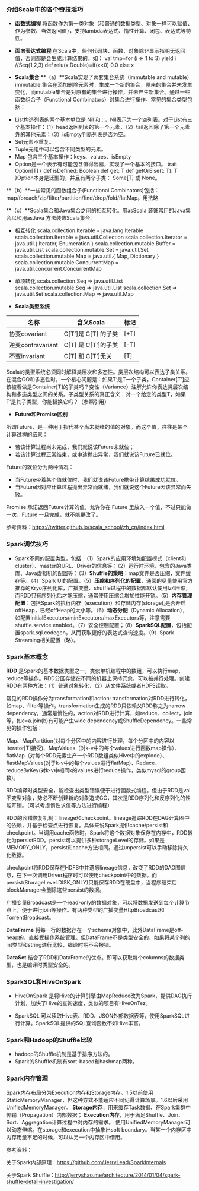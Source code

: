 
### 介绍Scala中的各个奇技淫巧

* **函数式编程**
将函数作为第一类对象（和普通的数据类型、对象一样可以赋值、作为参数、当做返回值），支持lambda表达式、惰性计算、闭包、表达式等特性。

* **面向表达式编程**
在Scala中，任何代码块、函数、对象除非显示指明无返回值，否则都是会生成计算结果的。如：
val tmp=for (i <- 1 to 3) yield i     //Seq(1,2,3)
def relu(x:Double)=if(x<0) 0.0 else x  

* **Scala集合**
**（a）**Scala实现了两套集合系统（immutable and mutable）immutable 集合在添加删除元素时，生成一个新的集合，原来的集合并未发生变化，而mutable集合是对原有的集合进行操作，并未产生新集合。通过一些函数组合子（Functional Combinators）对集合进行操作。常见的集合类型包括：
 - List构造列表的两个基本单位是 Nil 和 ::，Nil表示为一个空列表。对于List有三个基本操作：（1）head返回列表的第一个元素，（2）tail返回除了第一个元素外的其他元素；（3）isEmpty判断列表是否为空。
 - Set元素不重复。
 - Tuple元组中可以包含不同类型的元素。
 - Map 包含三个基本操作：keys、values、isEmpty
 - Option是一个表示有可能包含值得容器，实现了一个基本的接口。
 trait Option[T] {
  def isDefined: Boolean
  def get: T
  def getOrElse(t: T): T
}Option本身是泛型的，并且有两个子类： Some[T] 或 None。

 **（b）**一些常见的函数组合子(Functional Combinators)包括：
 map/foreach/zip/filter/partition/find/drop/fold/flatMap。用法略

   **（c）**Scala集合和Java集合之间的相互转化。用asScala 装饰常用的Java集合以和用asJava 方法装饰Scala集合.
  - 相互转化
  scala.collection.Iterable = java.lang.Iterable
scala.collection.Iterable = java.util.Collection
scala.collection.Iterator = java.util.{ Iterator, Enumeration }
scala.collection.mutable.Buffer = java.util.List
scala.collection.mutable.Set = java.util.Set
scala.collection.mutable.Map = java.util.{ Map, Dictionary }
scala.collection.mutable.ConcurrentMap = java.util.concurrent.ConcurrentMap

  - 单项转化
  scala.collection.Seq => java.util.List
scala.collection.mutable.Seq => java.util.List
scala.collection.Set => java.util.Set
scala.collection.Map => java.util.Map

* **Scala类型系统**

名称               |含义Scala            |标记
------------       | -------------      |   ------------
协变covariant      |C[T’]是 C[T] 的子类  |[+T]
逆变contravariant  |C[T] 是 C[T’]的子类  |[-T]
不变invariant	   |C[T] 和 C[T’]无关    |[T]
Scala的类型系统必须同时解释类层次和多态性。类层次结构可以表达子类关系。在混合OO和多态性时，一个核心问题是：如果T’是T一个子类，Container[T’]应该被看做是Container[T]的子类吗？变性（Variance）注解允许你表达类层次结构和多态类型之间的关系。子类型关系的真正含义：对一个给定的类型T，如果T’是其子类型，你能替换它吗？（参照引用）

* **Future和Promise区别**

所谓Future，是一种用于指代某个尚未就绪的值的对象。而这个值，往往是某个计算过程的结果：

* 若该计算过程尚未完成，我们就说该Future未就位；
* 若该计算过程正常结束，或中途抛出异常，我们就说该Future已就位。

Future的就位分为两种情况：

* 当Future带着某个值就位时，我们就说该Future携带计算结果成功就位。
* 当Future因对应计算过程抛出异常而就绪，我们就说这个Future因该异常而失败。

Promise 承诺返回Future计算的值，允许你在 Future 里放入一个值，不过只能做一次，Future 一旦完成，就不能更改了。


参考资料：https://twitter.github.io/scala_school/zh_cn/index.html


### Spark调优技巧
- Spark不同的配置类型，包括：（1）Spark的应用环境如配置模式（client和cluster）、master的URL、Driver的信息等；（2）运行时环境，包含的Java类库、Java虚拟机的配置等；（3）**Shuffle的策略**：map文件是否压缩，文件缓存等。（4）Spark UI的配置。（5）**压缩和序列化的配置**，通常的尽量使用官方推荐的Kryo序列化库，广播变量、shuffle过程中的数据都默认使用lz4压缩，而RDD只有序列化后才能压缩，通常使用压缩会增加性能开销。（5）**内存管理配置**：包括Spark的执行内存（execution）和存储内存(storage),是否开启offHeap，已经offHeap的大小等。（6）**动态分配**（Dynamic Allocation），如配置initialExecutors/minExecutors/maxExecutors等，注意需要shuffle.service.enabled。（7）安全控制配置；（8）**SparkSQL配置**，包括配置spark.sql.codegen，从而获取更好的表达式查询速度。（9）Spark Streaming相关配置（略）。
### Spark基本概念

**RDD** 是Spark的基本数据类型之一，类似单机编程中的数组，可以执行map、reduce等操作。RDD分区存储在不同的机器上保持冗余，可以被并行处理。创建RDD有两种方法：（1）普通对象转化，（2）从文件系统或者HDFS读取。

常见的RDD操作分为transformation和action: transformation对RDD进行转化，如map、filter等操作，transformation生成的RDD只依赖父RDD称之为narrow dependency，通常是惰性的，action对RDD进行计算，如reduce、collect，join等，如c=a.join(b)有可能产生wide dependency或ShuffleDependency。一些常见的操作包括：

Map、MapPartition\(对每个分区中的内容进行处理，每个分区中的内容以Iterator\[T\]接受\)、MapValues（对k-v中的每个values进行函数map操作）、flatMap（对每个RDD元素生产一个RDD数组类似Hive中的explode）、flastMapValues\(对于k-v中的每个values进行flatMap\)、Reduce、reduceByKey\(对k-v中相同k的values进行reduce操作，类似mysql的group函数\)。

RDD编译时类型安全，能检查出类型错误便于进行函数式编程。但由于RDD是val不变型对象，势必不断创建新的对象造成GC，其次是RDD序列化和反序列化的性能开销。（可以考虑惰性求值等方法进行编程）

RDD的容错恢复机制：lineage和checkpoint。lineage追踪RDD在DAG计算图中的依赖，并基于检查点进行恢复。具体来说Spark提供cache/persist和checkpoint。当调用cache函数时，Spark将这个数据对象保存在内存中，RDD转化为persistRDD。persist可以提供多种storageLevel的存储。如果是MEMORY\_ONLY，persist和cache方法相同。通过unpersist可以手动移除持久化数据。

checkpoint将RDD保存在HDFS中并遗忘lineage信息，改变了RDD的DAG图信息，在下一次调用Driver程序时可以使用checkpoint中的数据。而persist\(StorageLevel.DISK\_ONLY\)只能保存RDD在硬盘中，当程序结束后blockManager会删除这些persist的数据。

广播变量Broadcast是一个read-only的数据对象，可以将数据发送到每个计算节点上，便于进行join等操作。有两种类型的广播变量HttpBroadcast和TorrentBroadcast。

**DataFrame** 将每一行的数据存在一个schema对象中，此外DataFrame是off-heap的，直接受操作系统管理。但DataFrame不是类型安全的，如果将某个列的int类型和string进行比较，编译时期不会报错。

**DataSet** 结合了RDD和DataFrame的优点。即可以获取每个columns的数据类型，也是编译时类型安全的。

### SparkSQL和HiveOnSpark
* HiveOnSpark 是将Hive的计算引擎由MapReduce改为Spark，提供DAG执行计划，加快了Hive的查询速度，类似的项目有HiveOnTez。

* SparkSQL 可以读取Hive表、RDD、JSON外部数据表等，使用SparkSQL进行计算。SparkSQL提供的SQL查询函数不如Hive丰富。

### Spark和Hadoop的Shuffle比较
* hadoop的Shuffle机制是基于排序方法的。
* Spark的Shuffle机制有sort-based和hashmap两种。

### Spark内存管理
Spark内存布局分为Execution内存和Storage内存。1.5以前使用StaticMemoryManager，但这种方式不能适应不同记得计算场景。1.6以后采用UnifiedMemoryManager。
**Storage内存**，用来缓存Task数据、在Spark集群中传输（Propagation）内部数据；
**Execution内存**，用于满足Shuffle、Join、Sort、Aggregation计算过程中对内存的需求。
使用UnifiedMemoryManager可以动态伸缩。在storage和execution中抽象出soft boundary。当某一个内存区中内存用量不足的时候，可以从另一个内存区中借用。


参考资料：

关于Spark内部原理：https://github.com/JerryLead/SparkInternals

关于Spark Shuffle：http://jerryshao.me/architecture/2014/01/04/spark-shuffle-detail-investigation/
